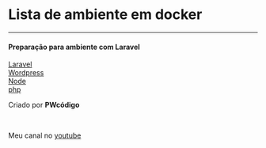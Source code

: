 # Lista de ambiente em docker
---
#### Preparação para ambiente com Laravel

[Laravel](https://gitlab.com/aprendizagem/dockers/laravel) <br>
[Wordpress](https://gitlab.com/aprendizagem/dockers/wordpress) <br>
[Node](https://gitlab.com/aprendizagem/dockers/node) <br>
[php](https://gitlab.com/aprendizagem/dockers/php)  <br>

<p>Criado por <b>PWcódigo</b></p> <br>

Meu canal no [youtube](https://www.youtube.com/channel/UCaH5oDqAS9pCwhYDTGneYpA)